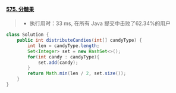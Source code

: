 #### [575. 分糖果](https://leetcode-cn.com/problems/distribute-candies/)

> - 执行用时：33 ms, 在所有 Java 提交中击败了62.34%的用户

```java
class Solution {
    public int distributeCandies(int[] candyType) {
        int len = candyType.length;
        Set<Integer> set = new HashSet<>();
        for(int candy : candyType){
            set.add(candy);
        }
        return Math.min(len / 2, set.size());
    }
}
```

